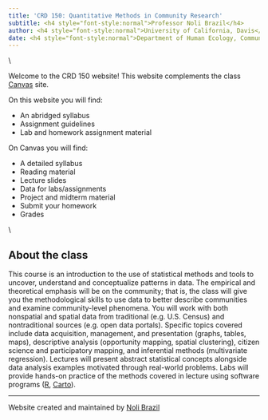 ```yaml
---
title: 'CRD 150: Quantitative Methods in Community Research'
subtitle: <h4 style="font-style:normal">Professor Noli Brazil</h4>
author: <h4 style="font-style:normal">University of California, Davis</h4>
date: <h4 style="font-style:normal">Department of Human Ecology, Community and Regional Development</h4>
---
```


<style>
p.comment {
background-color: #DBDBDB;
padding: 10px;
border: 1px solid black;
margin-left: 25px;
border-radius: 5px;
font-style: italic;
}

</style>



\

Welcome to the CRD 150 website!  This website complements the class [Canvas](https://login.canvas.ucdavis.edu/) site.  

On this website you will find:

* An abridged syllabus
* Assignment guidelines 
* Lab and homework assignment material

On Canvas you will find:

* A detailed syllabus
* Reading material
* Lecture slides
* Data for labs/assignments
* Project and midterm material
* Submit your homework
* Grades

\


## About the class

This course is an introduction to the use of statistical methods and tools to uncover, understand and conceptualize patterns in data.  The empirical and theoretical emphasis will be on the community; that is, the class will give you the methodological skills to use data to better describe communities and examine community-level phenomena.  You will work with both nonspatial and spatial data from traditional (e.g. U.S. Census) and nontraditional sources (e.g. open data portals).  Specific topics covered include data acquisition, management, and presentation (graphs, tables, maps), descriptive analysis (opportunity mapping, spatial clustering), citizen science and participatory mapping, and inferential methods (multivariate regression).  Lectures will present abstract statistical concepts alongside data analysis examples motivated through real-world problems.  Labs will provide hands-on practice of the methods covered in lecture using software programs ([R](https://www.r-project.org/), [Carto](https://carto.com/)). 


***

Website created and maintained by [Noli Brazil](https://nbrazil.faculty.ucdavis.edu/)
